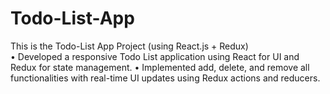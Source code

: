 # Todo-List-App
This is the Todo-List App Project (using React.js + Redux)     
•	Developed a responsive Todo List application using React for UI and Redux for state management.
•	Implemented add, delete, and remove all functionalities with real-time UI updates using Redux actions and reducers.
